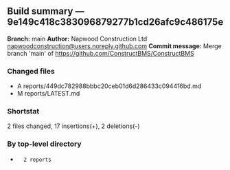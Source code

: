 ## Build summary — 9e149c418c383096879277b1cd26afc9c486175e

**Branch:** main **Author:** Napwood Construction Ltd <napwoodconstruction@users.noreply.github.com>
**Commit message:** Merge branch 'main' of https://github.com/ConstructBMS/ConstructBMS

### Changed files

- A reports/449dc782988bbbc20ceb01d6d286433c094416bd.md
- M reports/LATEST.md

### Shortstat

2 files changed, 17 insertions(+), 2 deletions(-)

### By top-level directory

-       2 reports
